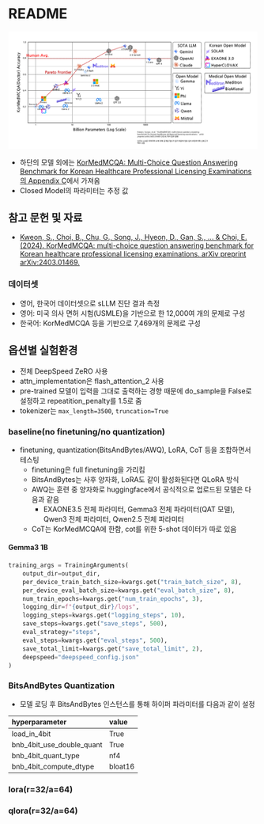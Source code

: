 # README

![The Result of Experiments](result_pretty.png)

- 하단의 모델 외에는 [KorMedMCQA: Multi-Choice Question Answering Benchmark for Korean Healthcare Professional Licensing Examinations의 Appendix C](https://doi.org/10.48550/arXiv.2403.01469)에서 가져옴
- Closed Model의 파라미터는 추정 값

## 참고 문헌 및 자료

- [Kweon, S., Choi, B., Chu, G., Song, J., Hyeon, D., Gan, S., ... & Choi, E. (2024). KorMedMCQA: multi-choice question answering benchmark for Korean healthcare professional licensing examinations. arXiv preprint arXiv:2403.01469.](https://doi.org/10.48550/arXiv.2403.01469)

### 데이터셋
- 영어, 한국어 데이터셋으로 sLLM 진단 결과 측정
- 영어: 미국 의사 면허 시험(USMLE)을 기반으로 한 12,000여 개의 문제로 구성
- 한국어: KorMedMCQA 등을 기반으로 7,469개의 문제로 구성

## 옵션별 실험환경

- 전체 DeepSpeed ZeRO 사용
- attn_implementation은 flash_attention_2 사용
- pre-trained 모델이 입력을 그대로 출력하는 경향 때문에 do_sample을 False로 설정하고 repeatition_penalty를 1.5로 줌
- tokenizer는 `max_length=3500`, `truncation=True`

### baseline(no finetuning/no quantization)

- finetuning, quantization(BitsAndBytes/AWQ), LoRA, CoT 등을 조합하면서 테스팅
  - finetuning은 full finetuning을 가리킴
  - BitsAndBytes는 사후 양자화, LoRA도 같이 활성화된다면 QLoRA 방식
  - AWQ는 훈련 중 양자화로 huggingface에서 공식적으로 업로드된 모델은 다음과 같음
    - EXAONE3.5 전체 파라미터, Gemma3 전체 파라미터(QAT 모델), Qwen3 전체 파라미터, Qwen2.5 전체 파라미터
  - CoT는 KorMedMCQA에 한함, cot를 위한 5-shot 데이터가 따로 있음

#### Gemma3 1B

```python
training_args = TrainingArguments(
    output_dir=output_dir,  
    per_device_train_batch_size=kwargs.get("train_batch_size", 8),
    per_device_eval_batch_size=kwargs.get("eval_batch_size", 8),
    num_train_epochs=kwargs.get("num_train_epochs", 3),
    logging_dir=f"{output_dir}/logs",
    logging_steps=kwargs.get("logging_steps", 10),
    save_steps=kwargs.get("save_steps", 500),
    eval_strategy="steps",
    eval_steps=kwargs.get("eval_steps", 500),
    save_total_limit=kwargs.get("save_total_limit", 2),
    deepspeed="deepspeed_config.json"
)
```

### BitsAndBytes Quantization

- 모델 로딩 후 BitsAndBytes 인스턴스를 통해 하이퍼 파라미터를 다음과 같이 설정

|hyperparameter|value|
|:--|:--|
|load_in_4bit|True|
|bnb_4bit_use_double_quant|True|
|bnb_4bit_quant_type|nf4|
|bnb_4bit_compute_dtype|bloat16|

### lora(r=32/a=64)

### qlora(r=32/a=64)

